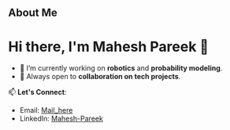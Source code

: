 ## About Me 

<!--
**Mahesh-pareek/Mahesh-pareek** is a ✨ _special_ ✨ repository because its `README.md` (this file) appears on your GitHub profile.

Here are some ideas to get you started:

- 🔭 I’m currently working on ...
- 🌱 I’m currently learning ...
- 👯 I’m looking to collaborate on ...
- 🤔 I’m looking for help with ...
- 💬 Ask me about ...
- 📫 How to reach me: ...
- 😄 Pronouns: ...
- ⚡ Fun fact: ...
-->
# Hi there, I'm Mahesh Pareek 👋

- 🔭 I’m currently working on **robotics** and **probability modeling**.  
- 🤝 Always open to **collaboration on tech projects**.  

📫 **Let's Connect**:  
- Email: [Mail_here](mailto:maheshpareek2005@gmail.com)  
- LinkedIn: [Mahesh-Pareek](https://linkedin.com/in/mahesh-pareek15)  
<!-- 
- Website: [YourWebsite](https://YourWebsite.com) 
⚡ **Quote**: "Technology is best when it brings people together." 
-->

 
